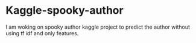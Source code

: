 # Kaggle-spooky-author
I am woking on spooky author kaggle project to predict the author without using tf idf and only features.
